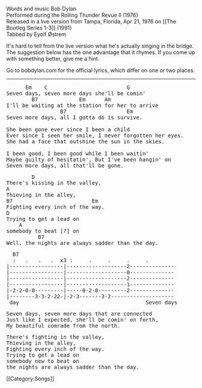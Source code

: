 Words and music Bob Dylan<br>
Performed during the Rolling Thunder Revue II (1976)<br>
Released in a live version from Tampa, Florida, Apr 21, 1976 on
[[The Bootleg Series 1-3]] (1991)<br>
Tabbed by Eyolf Østrem

It's hard to tell from the live version what he's actually singing in
the bridge. The suggestion below has the one advantage that it
rhymes. If you come up with something better, give me a hint.

Go to bobdylan.com for the official lyrics, which differ on one or two
places.

----
<pre class="verse">
      Em    C                         G
Seven days, seven more days she'll be comin'
        B7             Em      Am
I'll be waiting at the station for her to arrive
                 B7                   Em
Seven more days, all I gotta do is survive.

She been gone ever since I been a child
Ever since I seen her smile, I never forgotten her eyes.
She had a face that outshine the sun in the skies.

I been good, I been good while I been waitin'
Maybe guilty of hesitatin', But I've been hangin' on
Seven more days, all that'll be gone.
</pre>

<pre class="bridge">
        D
There's kissing in the valley,
A
Thieving in the alley,
B7                         Em
Fighting every inch of the way.
D
Trying to get a lead on
    A
somebody to beat [?] on
          B7
Well, the nights are always sadder than the day.
</pre>

<pre class="tab">
  B7
  :   .   .   .  x3 :     .     .     .     .
|-----------------|-------------------2--------------
|-----------------|-------------------0--------------
|-----------------|-------------------2--------------
|-----------------|-------------------1--------------
|-2-2-0-0---------|-----0-2-0---------2--------------
|--------3-3-2-22-|-2-3-------3-2--------------------
 day                                        Seven days
</pre>
 <pre class="verse">
Seven days, seven more days that are connected
Just like I expected, she'll be comin' on forth,
My beautiful comrade from the north.
</pre>

<pre class="bridge">
There's fighting in the valley,
Thieving in the alley,
Fighting every inch of the way.
Trying to get a lead on
somebody new to beat on
the nights are always sadder than the day.
</pre>

[[Category:Songs]]